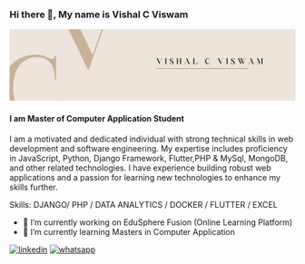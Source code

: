 ### Hi there 👋, My name is Vishal C Viswam
![I am Master of Computer Application Student](https://github.com/vishalcviswam/vishalcviswam/blob/main/c.png)
#### I am Master of Computer Application Student



I am a motivated and dedicated individual with strong technical skills in web development and software engineering. My expertise includes proficiency in JavaScript, Python, Django Framework, Flutter,PHP & MySql, MongoDB, and other related technologies. I have experience building robust web applications and a passion for learning new technologies to enhance my skills further.

Skills: DJANGO/ PHP / DATA ANALYTICS / DOCKER / FLUTTER / EXCEL

- 🔭 I’m currently working on EduSphere Fusion (Online Learning Platform) 
- 🌱 I’m currently learning Masters in Computer Application 

[<img src='https://cdn.jsdelivr.net/npm/simple-icons@3.0.1/icons/linkedin.svg' alt='linkedin' height='40'>](https://www.linkedin.com/in/vishalcviswam/)  [<img src='https://cdn.jsdelivr.net/npm/simple-icons@3.0.1/icons/whatsapp.svg' alt='whatsapp' height='40'>](https://wa.me/+919562033782)
